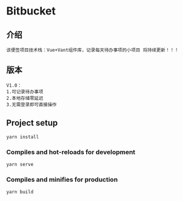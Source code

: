 # Bitbucket

## 介绍
```
该便签项目技术栈：Vue+Vant组件库，记录每天待办事项的小项目 将持续更新！！！
```
## 版本
```
V1.0：
1.可记录待办事项
2.本地存储零延迟
3.无需登录即可直接操作
```

## Project setup
```
yarn install
```

### Compiles and hot-reloads for development
```
yarn serve
```

### Compiles and minifies for production
```
yarn build
```
